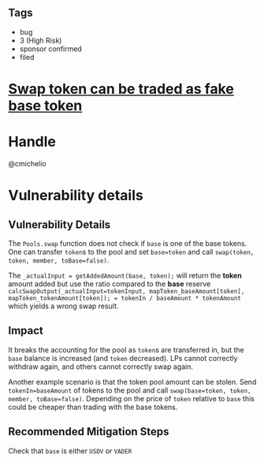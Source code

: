 ## Tags

- bug
- 3 (High Risk)
- sponsor confirmed
- filed

# [Swap token can be traded as fake base token](https://github.com/code-423n4/2021-04-vader-findings/issues/205) 

# Handle

@cmichelio


# Vulnerability details

## Vulnerability Details

The `Pools.swap` function does not check if `base` is one of the base tokens. One can transfer `token`s to the pool and set `base=token` and call `swap(token, token, member, toBase=false)`.

The `_actualInput = getAddedAmount(base, token);` will return the **token** amount added but use the ratio compared to the **base** reserve `calcSwapOutput(_actualInput=tokenInput, mapToken_baseAmount[token], mapToken_tokenAmount[token]); = tokenIn / baseAmount * tokenAmount` which yields a wrong swap result.

## Impact

It breaks the accounting for the pool as `token`s are transferred in, but the `base` balance is increased (and `token` decreased). LPs cannot correctly withdraw again, and others cannot correctly swap again.

Another example scenario is that the token pool amount can be stolen.
Send `tokenIn=baseAmount` of tokens to the pool and call `swap(base=token, token, member, toBase=false)`. Depending on the price of `token` relative to `base` this could be cheaper than trading with the base tokens.

## Recommended Mitigation Steps

Check that `base` is either `USDV` or `VADER`

